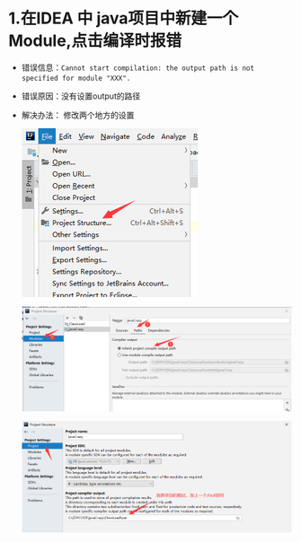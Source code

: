 # 1.在IDEA 中 java项目中新建一个Module,点击编译时报错

- 错误信息：`Cannot start compilation: the output path is not specified for module "XXX".`

- 错误原因：没有设置output的路径

- 解决办法： 修改两个地方的设置

  ![image-20201108164022093](一些编码时出现的错误.assets/image-20201108164022093.png)

  ![image-20201108164111875](一些编码时出现的错误.assets/image-20201108164111875.png)

  ![image-20201108164155889](一些编码时出现的错误.assets/image-20201108164155889.png)